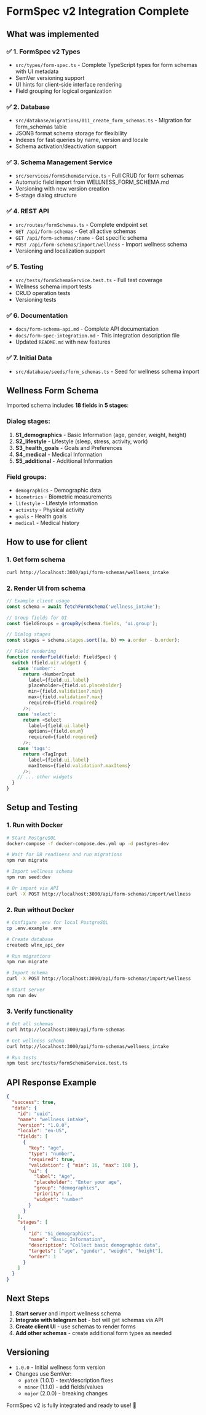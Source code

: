 # FormSpec v2 Integration Complete

## What was implemented

### ✅ 1. FormSpec v2 Types
- `src/types/form-spec.ts` - Complete TypeScript types for form schemas with UI metadata
- SemVer versioning support
- UI hints for client-side interface rendering
- Field grouping for logical organization

### ✅ 2. Database
- `src/database/migrations/011_create_form_schemas.ts` - Migration for form_schemas table
- JSONB format schema storage for flexibility
- Indexes for fast queries by name, version and locale
- Schema activation/deactivation support

### ✅ 3. Schema Management Service
- `src/services/formSchemaService.ts` - Full CRUD for form schemas
- Automatic field import from WELLNESS_FORM_SCHEMA.md
- Versioning with new version creation
- 5-stage dialog structure

### ✅ 4. REST API
- `src/routes/formSchemas.ts` - Complete endpoint set
- `GET /api/form-schemas` - Get all active schemas
- `GET /api/form-schemas/:name` - Get specific schema
- `POST /api/form-schemas/import/wellness` - Import wellness schema
- Versioning and localization support

### ✅ 5. Testing
- `src/tests/formSchemaService.test.ts` - Full test coverage
- Wellness schema import tests
- CRUD operation tests
- Versioning tests

### ✅ 6. Documentation
- `docs/form-schema-api.md` - Complete API documentation
- `docs/form-spec-integration.md` - This integration description file
- Updated `README.md` with new features

### ✅ 7. Initial Data
- `src/database/seeds/form_schemas.ts` - Seed for wellness schema import

## Wellness Form Schema

Imported schema includes **18 fields** in **5 stages**:

### Dialog stages:
1. **S1_demographics** - Basic Information (age, gender, weight, height)
2. **S2_lifestyle** - Lifestyle (sleep, stress, activity, work)
3. **S3_health_goals** - Goals and Preferences
4. **S4_medical** - Medical Information
5. **S5_additional** - Additional Information

### Field groups:
- `demographics` - Demographic data
- `biometrics` - Biometric measurements
- `lifestyle` - Lifestyle information
- `activity` - Physical activity
- `goals` - Health goals
- `medical` - Medical history

## How to use for client

### 1. Get form schema
```bash
curl http://localhost:3000/api/form-schemas/wellness_intake
```

### 2. Render UI from schema
```typescript
// Example client usage
const schema = await fetchFormSchema('wellness_intake');

// Group fields for UI
const fieldGroups = groupBy(schema.fields, 'ui.group');

// Dialog stages
const stages = schema.stages.sort((a, b) => a.order - b.order);

// Field rendering
function renderField(field: FieldSpec) {
  switch (field.ui?.widget) {
    case 'number':
      return <NumberInput 
        label={field.ui.label} 
        placeholder={field.ui.placeholder}
        min={field.validation?.min}
        max={field.validation?.max}
        required={field.required}
      />;
    case 'select':
      return <Select 
        label={field.ui.label}
        options={field.enum}
        required={field.required}
      />;
    case 'tags':
      return <TagInput 
        label={field.ui.label}
        maxItems={field.validation?.maxItems}
      />;
    // ... other widgets
  }
}
```

## Setup and Testing

### 1. Run with Docker
```bash
# Start PostgreSQL
docker-compose -f docker-compose.dev.yml up -d postgres-dev

# Wait for DB readiness and run migrations
npm run migrate

# Import wellness schema
npm run seed:dev

# Or import via API
curl -X POST http://localhost:3000/api/form-schemas/import/wellness
```

### 2. Run without Docker
```bash
# Configure .env for local PostgreSQL
cp .env.example .env

# Create database
createdb wlnx_api_dev

# Run migrations
npm run migrate

# Import schema
curl -X POST http://localhost:3000/api/form-schemas/import/wellness

# Start server
npm run dev
```

### 3. Verify functionality
```bash
# Get all schemas
curl http://localhost:3000/api/form-schemas

# Get wellness schema
curl http://localhost:3000/api/form-schemas/wellness_intake

# Run tests
npm test src/tests/formSchemaService.test.ts
```

## API Response Example

```json
{
  "success": true,
  "data": {
    "id": "uuid",
    "name": "wellness_intake",
    "version": "1.0.0",
    "locale": "en-US",
    "fields": [
      {
        "key": "age",
        "type": "number",
        "required": true,
        "validation": { "min": 16, "max": 100 },
        "ui": {
          "label": "Age",
          "placeholder": "Enter your age",
          "group": "demographics",
          "priority": 1,
          "widget": "number"
        }
      }
    ],
    "stages": [
      {
        "id": "S1_demographics",
        "name": "Basic Information",
        "description": "Collect basic demographic data",
        "targets": ["age", "gender", "weight", "height"],
        "order": 1
      }
    ]
  }
}
```

## Next Steps

1. **Start server** and import wellness schema
2. **Integrate with telegram bot** - bot will get schemas via API
3. **Create client UI** - use schemas to render forms
4. **Add other schemas** - create additional form types as needed

## Versioning

- `1.0.0` - Initial wellness form version
- Changes use SemVer:
  - `patch` (1.0.1) - text/description fixes
  - `minor` (1.1.0) - add fields/values
  - `major` (2.0.0) - breaking changes

FormSpec v2 is fully integrated and ready to use! 🎉
